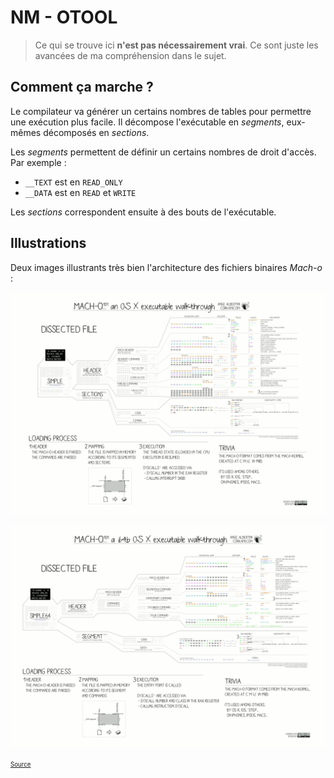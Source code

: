 # NM - OTOOL

> Ce qui se trouve ici __n'est pas nécessairement vrai__. Ce sont juste les avancées de ma compréhension dans le sujet.

## Comment ça marche ?

Le compilateur va générer un certains nombres de tables pour permettre une exécution plus facile. Il décompose l'exécutable en _segments_, eux-mêmes décomposés en _sections_.

Les _segments_ permettent de définir un certains nombres de droit d'accès. Par exemple :

- `__TEXT` est en `READ_ONLY`
- `__DATA` est en `READ` et `WRITE`

Les _sections_ correspondent ensuite à des bouts de l'exécutable.

## Illustrations

Deux images illustrants très bien l'architecture des fichiers binaires _Mach-o_ :

![mach-o](mach-o-osx.png)

![mach-o-64](mach-o-64b-osx.png)

<sub><sup>[Source](https://imgur.com/a/bwIKM#11)</sup></sub>
